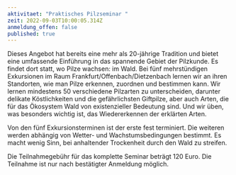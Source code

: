 ```yaml
---
aktivitaet: "Praktisches Pilzseminar "
zeit: 2022-09-03T10:00:05.314Z
anmeldung_offen: false
published: true
---
```

Dieses Angebot hat bereits eine mehr als 20-jährige Tradition und bietet eine umfassende Einführung in das spannende Gebiet der Pilzkunde. Es findet dort statt, wo Pilze wachsen: im Wald. Bei fünf mehrstündigen Exkursionen im Raum Frankfurt/Offenbach/Dietzenbach lernen wir an ihren Standorten, wie man Pilze erkennen, zuordnen und bestimmen kann. Wir lernen mindestens 50 verschiedene Pilzarten zu unterscheiden, darunter delikate Köstlichkeiten und die gefährlichsten Giftpilze, aber auch Arten, die für das Ökosystem Wald von existenzieller Bedeutung sind. Und wir üben, was besonders wichtig ist, das Wiedererkennen der erklärten Arten.

Von den fünf Exkursionsterminen ist der erste fest terminiert. Die weiteren werden abhängig von Wetter- und Wachstumsbedingungen bestimmt. Es macht wenig Sinn, bei anhaltender Trockenheit durch den Wald zu streifen. 

Die Teilnahmegebühr für das komplette Seminar beträgt 120 Euro. Die Teilnahme ist nur nach bestätigter Anmeldung möglich.
